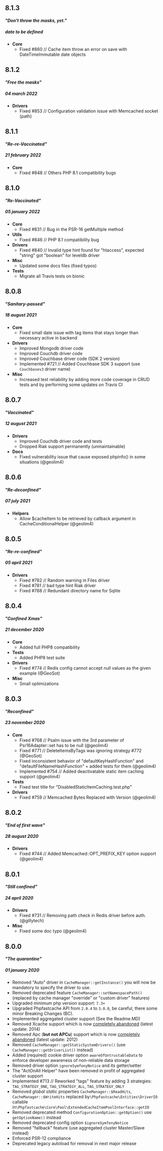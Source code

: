 ## 8.1.3
#### _"Don't throw the masks, yet."_
##### _date to be defined_
- __Core__
  - Fixed #860 // Cache item throw an error on save with DateTimeImmutable date objects

## 8.1.2
#### _"Free the masks"_
##### 04 march 2022
- __Drivers__
  - Fixed #853 // Configuration validation issue with Memcached socket (path)

## 8.1.1
#### _"Re-re-Vaccinated"_
##### 21 february 2022
- __Core__
  - Fixed #848 // Others PHP 8.1 compatibility bugs

## 8.1.0
#### _"Re-Vaccinated"_
##### 05 january 2022
- __Core__
  - Fixed #831 // Bug in the PSR-16 getMultiple method
- __Utils__
  - Fixed #846 // PHP 8.1 compatibility bug
- __Drivers__
  - Fixed #840 // Invalid type hint found for "htaccess", expected "string" got "boolean" for leveldb driver
- __Misc__
  - Updated some docs files (fixed typos)
- __Tests__
  - Migrate all Travis tests on bionic

## 8.0.8
#### _"Sanitary-passed"_
##### 18 august 2021
- __Core__
  - Fixed small date issue with tag items that stays longer than necessary active in backend
- __Drivers__
  - Improved Mongodb driver code
  - Improved Couchdb driver code
  - Improved Couchbase driver code (SDK 2 version)
  - Implemented #721 // Added Couchbase SDK 3 support (use `Couchbasev3` driver name)
- __Misc__
  - Increased test reliability by adding more code coverage in CRUD tests and by performing some updates on Travis CI

## 8.0.7
#### _"Vaccinated"_
##### 12 august 2021
- __Drivers__
  - Improved Couchdb driver code and tests
  - Dropped Riak support permanently (unmaintainable)
- __Docs__
  - Fixed vulnerability issue that cause exposed phpinfo() in some situations (@geolim4)
  
## 8.0.6
#### _"Re-deconfined"_
##### 07 july 2021
- __Helpers__
  - Allow $cacheItem to be retrieved by callback argument in CacheConditionalHelper (@geolim4)

## 8.0.5
#### _"Re-re-confined"_
##### 05 april 2021
- __Drivers__
  - Fixed #782 // Random warning in Files driver
  - Fixed #781 // bad type hint Riak driver
  - Fixed #788 // Redundant directory name for Sqlite

## 8.0.4
#### _"Confined Xmas"_
##### 21 december 2020
- __Core__
  - Added full PHP8 compatibility
- __Tests__
  - Added PHP8 test suite
- __Drivers__
  - Fixed #774 // Redis config cannot accept null values as the given example (@GeoSot)
- __Misc__
  - Small optimizations

## 8.0.3
#### _"Reconfined"_
##### 23 november 2020
- __Core__
    - Fixed #768 // Psalm issue with the 3rd parameter of Psr16Adapter::set has to be null (@geolim4)
    - Fixed #771 // DeleteItemsByTags was ignoring strategy #772  (@GeoSot)
    - Fixed inconsistent behavior of "defaultKeyHashFunction" and "defaultFileNameHashFunction" + added tests for them (@geolim4)
    - Implemented #754 // Added deactivatable static item caching support (@geolim4)
- __Tests__
    - Fixed test title for "DisabledStaticItemCaching.test.php"
- __Drivers__
    - Fixed #759 // Memcached Bytes Replaced with Version (@geolim4)

## 8.0.2
#### _"End of first wave"_
##### 28 august 2020
- __Drivers__
    - Fixed #744 // Added Memcached::OPT_PREFIX_KEY option support (@geolim4)

## 8.0.1
#### _"Still confined"_
##### 24 april 2020
- __Drivers__
    - Fixed #731 // Removing path check in Redis driver before auth. (@gillytech)
- __Misc__
    - Fixed some doc typo (@geolim4)

## 8.0.0
#### _"The quarantine"_
##### 01 january 2020
- Removed "Auto" driver in `CacheManager::getInstance()` you will now be mandatory to specify the driver to use.
- Removed deprecated feature `CacheManager::setNamespacePath()`  (replaced by cache manager "override" or "custom driver" features)
- Upgraded minimum php version support: `7.3+`
- Upgraded Phpfastcache API from `2.0.4` to `3.0.0`, be careful, there some minor Breaking Changes (BC).
- Implemented aggregated cluster support (See the Readme.MD)
- Removed Xcache support which is now [completely abandoned](https://xcache.lighttpd.net/) (latest update: 2014)
- Removed Apc (**but not APCu**) support which is now [completely abandoned](https://pecl.php.net/package/APC) (latest update: 2012)
- Removed `CacheManager::getStaticSystemDrivers()` (use `CacheManager::getDriverList()` instead)
- Added (required) cookie driver option `awareOfUntrustableData` to enforce developer awareness of non-reliable data storage
- Removed driver option `ignoreSymfonyNotice` and its getter/setter
- The "ActOnAll Helper" have been removed in profit of aggregated cluster support
- Implemented #713 // Reworked "tags" feature by adding 3 strategies: `TAG_STRATEGY_ONE`, `TAG_STRATEGY_ALL`, `TAG_STRATEGY_ONLY`
- Removed *global static* properties `CacheManager::$ReadHits`, `CacheManager::$WriteHits` replaced by`\Phpfastcache\Entities\DriverIO` callable in`\Phpfastcache\Core\Pool\ExtendedCacheItemPoolInterface::getIO`
- Removed deprecated method `ConfigurationOption::getOption()` use `getOptionName()` instead
- Removed deprecated config option `$ignoreSymfonyNotice`
- Removed "fallback" feature (use aggregated cluster Master/Slave instead)
- Enforced PSR-12 compliance
- Deprecated legacy autoload for removal in next major release
